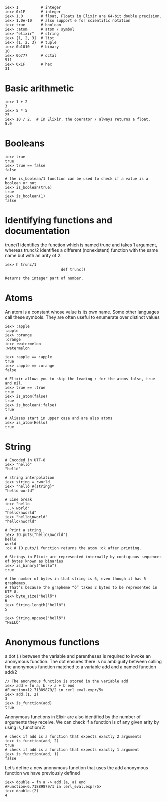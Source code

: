 
    iex> 1          # integer
    iex> 0x1F       # integer
    iex> 1.0        # float, Floats in Elixir are 64-bit double precision.
    iex> 1.0e-10    # also support e for scientific notation
    iex> true       # boolean
    iex> :atom      # atom / symbol
    iex> "elixir"   # string
    iex> [1, 2, 3]  # list
    iex> {1, 2, 3}  # tuple
    iex> 0b1010     # binary
    10
    iex> 0o777      # octal
    511
    iex> 0x1F       # hex
    31

# Basic arithmetic

    iex> 1 + 2
    3
    iex> 5 * 5
    25
    iex> 10 / 2.  # In Elixir, the operator / always returns a float.
    5.0

# Booleans

    iex> true
    true
    iex> true == false
    false
    
    # the is_boolean/1 function can be used to check if a value is a boolean or not
    iex> is_boolean(true)
    true
    iex> is_boolean(1)
    false
    
# Identifying functions and documentation
trunc/1 identifies the function which is named trunc and takes 1 argument, 
whereas trunc/2 identifies a different (nonexistent) function with the same name but with an arity of 2.

    iex> h trunc/1
                             def trunc()

    Returns the integer part of number.

# Atoms
An atom is a constant whose value is its own name. Some other languages call these symbols. They are often useful to enumerate over distinct values

    iex> :apple
    :apple
    iex> :orange
    :orange
    iex> :watermelon
    :watermelon
    
    iex> :apple == :apple
    true
    iex> :apple == :orange
    false
    
    # Elixir allows you to skip the leading : for the atoms false, true and nil.
    iex> true == :true
    true
    iex> is_atom(false)
    true
    iex> is_boolean(:false)
    true
    
    # Aliases start in upper case and are also atoms
    iex> is_atom(Hello)
    true
    
# String

    # Encoded in UTF-8
    iex> "hellö"
    "hellö"
    
    # string interpolation
    iex> string = :world
    iex> "hellö #{string}"
    "hellö world"
    
    # Line break
    iex> "hello
    ...> world"
    "hello\nworld"
    iex> "hello\nworld"
    "hello\nworld"
    
    # Print a string
    iex> IO.puts("hello\nworld")
    hello
    world
    :ok # IO.puts/1 function returns the atom :ok after printing.
    
    # Strings in Elixir are represented internally by contiguous sequences of bytes known as binaries
    iex> is_binary("hellö")
    true
    
    # the number of bytes in that string is 6, even though it has 5 graphemes. 
    # That’s because the grapheme “ö” takes 2 bytes to be represented in UTF-8. 
    iex> byte_size("hellö")
    6
    iex> String.length("hellö")
    5
    
    iex> String.upcase("hellö")
    "HELLÖ"
    
# Anonymous functions
a dot (.) between the variable and parentheses is required to invoke an anonymous function. 
The dot ensures there is no ambiguity between calling the anonymous function matched to a variable add and a named function add/2

    // The anonymous function is stored in the variable add
    iex> add = fn a, b -> a + b end
    #Function<12.71889879/2 in :erl_eval.expr/5>
    iex> add.(1, 2)
    3
    iex> is_function(add)
    true
    
Anonymous functions in Elixir are also identified by the number of arguments they receive. We can check if a function is of any given arity by using is_function/2:

    # check if add is a function that expects exactly 2 arguments
    iex> is_function(add, 2)
    true
    # check if add is a function that expects exactly 1 argument
    iex> is_function(add, 1)
    false
    
Let’s define a new anonymous function that uses the add anonymous function we have previously defined
    
    iex> double = fn a -> add.(a, a) end
    #Function<6.71889879/1 in :erl_eval.expr/5>
    iex> double.(2)
    4

